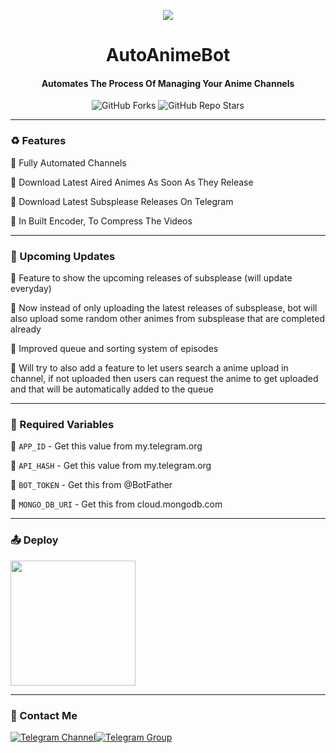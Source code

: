 <p align="center"><a href="https://github.com/TechShreyash/AutoAnimeBot"><img src="https://telegra.ph/file/42f4efc870ecb504dbfc6.jpg"></a></p> 

<h1 align="center"><b>AutoAnimeBot</b></h1>
<h4 align="center"><b>Automates The Process Of Managing Your Anime Channels</b></h4>

<p align="center" > <img alt="GitHub Forks" src="https://img.shields.io/github/forks/TechShreyash/AutoAnimeBot?label=%F0%9F%8D%B4Forks&logoColor=blue&style=social"> <img alt="GitHub Repo Stars" src="https://img.shields.io/github/stars/TechShreyash/AutoAnimeBot?label=%E2%AD%90%EF%B8%8FStars&logoColor=blue&style=social"></p>

<hr>

### ♻️ Features

🔹 Fully Automated Channels

🔹 Download Latest Aired Animes As Soon As They Release

🔹 Download Latest Subsplease Releases On Telegram

🔹 In Built Encoder, To Compress The Videos

<hr>

### 🎉 Upcoming Updates

🔹 Feature to show the upcoming releases of subsplease (will update everyday)

🔹 Now instead of only uploading the latest releases of subsplease, bot will also upload some random other animes from subsplease that are completed already

🔹 Improved queue and sorting system of episodes

🔹 Will try to also add a feature to let users search a anime upload in channel, if not uploaded then users can request the anime to get uploaded and that will be automatically added to the queue

<hr>

### 🧲 Required Variables

🔹 `APP_ID` - Get this value from my.telegram.org

🔹 `API_HASH` - Get this value from my.telegram.org

🔹 `BOT_TOKEN` - Get this from @BotFather

🔹 `MONGO_DB_URI` - Get this from cloud.mongodb.com


<hr>

### 📤 Deploy
<p><a href="https://heroku.com/deploy?template=https://github.com/TechShreyash/AutoAnimeBot"><img src="https://img.shields.io/badge/Deploy%20To%20Heroku-blueviolet?style=for-the-badge&logo=heroku" width="200""/></a></p>

<hr>

### 👤 Contact Me
[![Telegram Channel](https://img.shields.io/static/v1?label=Join&message=Telegram%20Channel&color=blueviolet&style=for-the-badge&logo=telegram&logoColor=violet)](https://telegram.me/TechZBots)[![Telegram Group](https://img.shields.io/static/v1?label=Join&message=Telegram%20Group&color=blueviolet&style=for-the-badge&logo=telegram&logoColor=violet)](https://telegram.me/TechZBots_Support)
